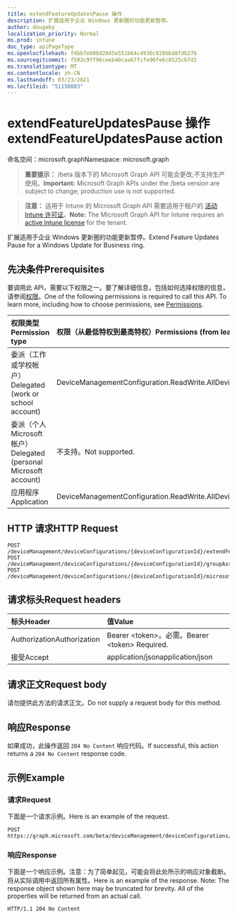 ```yaml
---
title: extendFeatureUpdatesPause 操作
description: 扩展适用于企业 Windows 更新圈的功能更新暂停。
author: dougeby
localization_priority: Normal
ms.prod: intune
doc_type: apiPageType
ms.openlocfilehash: f4bb7eb06d2045e551b64c4936c828bbd8fdb27b
ms.sourcegitcommit: f592c9ff96ceeb40caa67fcfe90fe6c8525cb7d2
ms.translationtype: MT
ms.contentlocale: zh-CN
ms.lasthandoff: 03/23/2021
ms.locfileid: "51150883"
---
```

# <a name="extendfeatureupdatespause-action"></a><span data-ttu-id="6a473-103">extendFeatureUpdatesPause 操作</span><span class="sxs-lookup"><span data-stu-id="6a473-103">extendFeatureUpdatesPause action</span></span>

<span data-ttu-id="6a473-104">命名空间：microsoft.graph</span><span class="sxs-lookup"><span data-stu-id="6a473-104">Namespace: microsoft.graph</span></span>

> <span data-ttu-id="6a473-105">**重要提示：** /beta 版本下的 Microsoft Graph API 可能会更改;不支持生产使用。</span><span class="sxs-lookup"><span data-stu-id="6a473-105">**Important:** Microsoft Graph APIs under the /beta version are subject to change; production use is not supported.</span></span>

> <span data-ttu-id="6a473-106">**注意：** 适用于 Intune 的 Microsoft Graph API 需要适用于租户的 [活动 Intune 许可证](https://go.microsoft.com/fwlink/?linkid=839381)。</span><span class="sxs-lookup"><span data-stu-id="6a473-106">**Note:** The Microsoft Graph API for Intune requires an [active Intune license](https://go.microsoft.com/fwlink/?linkid=839381) for the tenant.</span></span>

<span data-ttu-id="6a473-107">扩展适用于企业 Windows 更新圈的功能更新暂停。</span><span class="sxs-lookup"><span data-stu-id="6a473-107">Extend Feature Updates Pause for a Windows Update for Business ring.</span></span>

## <a name="prerequisites"></a><span data-ttu-id="6a473-108">先决条件</span><span class="sxs-lookup"><span data-stu-id="6a473-108">Prerequisites</span></span>
<span data-ttu-id="6a473-p101">要调用此 API，需要以下权限之一。要了解详细信息，包括如何选择权限的信息，请参阅[权限](/graph/permissions-reference)。</span><span class="sxs-lookup"><span data-stu-id="6a473-p101">One of the following permissions is required to call this API. To learn more, including how to choose permissions, see [Permissions](/graph/permissions-reference).</span></span>

|<span data-ttu-id="6a473-111">权限类型</span><span class="sxs-lookup"><span data-stu-id="6a473-111">Permission type</span></span>|<span data-ttu-id="6a473-112">权限（从最低特权到最高特权）</span><span class="sxs-lookup"><span data-stu-id="6a473-112">Permissions (from least to most privileged)</span></span>|
|:---|:---|
|<span data-ttu-id="6a473-113">委派（工作或学校帐户）</span><span class="sxs-lookup"><span data-stu-id="6a473-113">Delegated (work or school account)</span></span>|<span data-ttu-id="6a473-114">DeviceManagementConfiguration.ReadWrite.All</span><span class="sxs-lookup"><span data-stu-id="6a473-114">DeviceManagementConfiguration.ReadWrite.All</span></span>|
|<span data-ttu-id="6a473-115">委派（个人 Microsoft 帐户）</span><span class="sxs-lookup"><span data-stu-id="6a473-115">Delegated (personal Microsoft account)</span></span>|<span data-ttu-id="6a473-116">不支持。</span><span class="sxs-lookup"><span data-stu-id="6a473-116">Not supported.</span></span>|
|<span data-ttu-id="6a473-117">应用程序</span><span class="sxs-lookup"><span data-stu-id="6a473-117">Application</span></span>|<span data-ttu-id="6a473-118">DeviceManagementConfiguration.ReadWrite.All</span><span class="sxs-lookup"><span data-stu-id="6a473-118">DeviceManagementConfiguration.ReadWrite.All</span></span>|

## <a name="http-request"></a><span data-ttu-id="6a473-119">HTTP 请求</span><span class="sxs-lookup"><span data-stu-id="6a473-119">HTTP Request</span></span>
<!-- {
  "blockType": "ignored"
}
-->
``` http
POST /deviceManagement/deviceConfigurations/{deviceConfigurationId}/extendFeatureUpdatesPause
POST /deviceManagement/deviceConfigurations/{deviceConfigurationId}/groupAssignments/{deviceConfigurationGroupAssignmentId}/deviceConfiguration/extendFeatureUpdatesPause
POST /deviceManagement/deviceConfigurations/{deviceConfigurationId}/microsoft.graph.windowsDomainJoinConfiguration/networkAccessConfigurations/{deviceConfigurationId}/extendFeatureUpdatesPause
```

## <a name="request-headers"></a><span data-ttu-id="6a473-120">请求标头</span><span class="sxs-lookup"><span data-stu-id="6a473-120">Request headers</span></span>
|<span data-ttu-id="6a473-121">标头</span><span class="sxs-lookup"><span data-stu-id="6a473-121">Header</span></span>|<span data-ttu-id="6a473-122">值</span><span class="sxs-lookup"><span data-stu-id="6a473-122">Value</span></span>|
|:---|:---|
|<span data-ttu-id="6a473-123">Authorization</span><span class="sxs-lookup"><span data-stu-id="6a473-123">Authorization</span></span>|<span data-ttu-id="6a473-124">Bearer &lt;token&gt;。必需。</span><span class="sxs-lookup"><span data-stu-id="6a473-124">Bearer &lt;token&gt; Required.</span></span>|
|<span data-ttu-id="6a473-125">接受</span><span class="sxs-lookup"><span data-stu-id="6a473-125">Accept</span></span>|<span data-ttu-id="6a473-126">application/json</span><span class="sxs-lookup"><span data-stu-id="6a473-126">application/json</span></span>|

## <a name="request-body"></a><span data-ttu-id="6a473-127">请求正文</span><span class="sxs-lookup"><span data-stu-id="6a473-127">Request body</span></span>
<span data-ttu-id="6a473-128">请勿提供此方法的请求正文。</span><span class="sxs-lookup"><span data-stu-id="6a473-128">Do not supply a request body for this method.</span></span>

## <a name="response"></a><span data-ttu-id="6a473-129">响应</span><span class="sxs-lookup"><span data-stu-id="6a473-129">Response</span></span>
<span data-ttu-id="6a473-130">如果成功，此操作返回 `204 No Content` 响应代码。</span><span class="sxs-lookup"><span data-stu-id="6a473-130">If successful, this action returns a `204 No Content` response code.</span></span>

## <a name="example"></a><span data-ttu-id="6a473-131">示例</span><span class="sxs-lookup"><span data-stu-id="6a473-131">Example</span></span>

### <a name="request"></a><span data-ttu-id="6a473-132">请求</span><span class="sxs-lookup"><span data-stu-id="6a473-132">Request</span></span>
<span data-ttu-id="6a473-133">下面是一个请求示例。</span><span class="sxs-lookup"><span data-stu-id="6a473-133">Here is an example of the request.</span></span>
``` http
POST https://graph.microsoft.com/beta/deviceManagement/deviceConfigurations/{deviceConfigurationId}/extendFeatureUpdatesPause
```

### <a name="response"></a><span data-ttu-id="6a473-134">响应</span><span class="sxs-lookup"><span data-stu-id="6a473-134">Response</span></span>
<span data-ttu-id="6a473-p102">下面是一个响应示例。注意：为了简单起见，可能会将此处所示的响应对象截断。将从实际调用中返回所有属性。</span><span class="sxs-lookup"><span data-stu-id="6a473-p102">Here is an example of the response. Note: The response object shown here may be truncated for brevity. All of the properties will be returned from an actual call.</span></span>
``` http
HTTP/1.1 204 No Content
```




